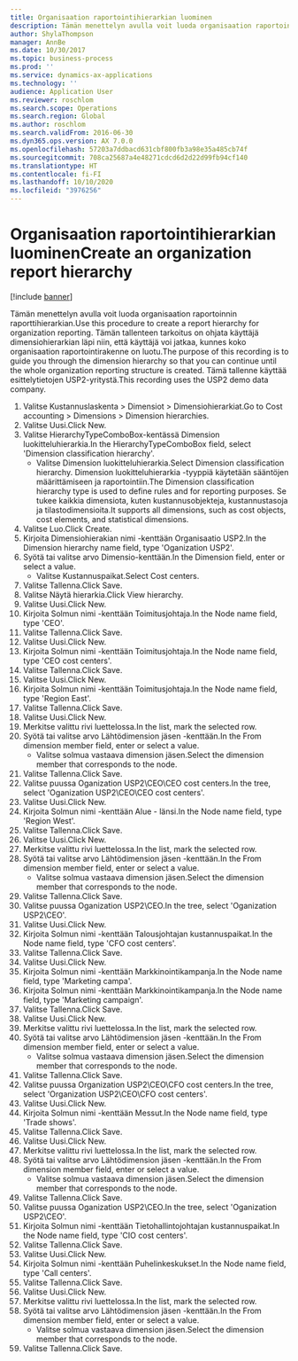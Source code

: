 ```yaml
---
title: Organisaation raportointihierarkian luominen
description: Tämän menettelyn avulla voit luoda organisaation raportoinnin raporttihierarkian.
author: ShylaThompson
manager: AnnBe
ms.date: 10/30/2017
ms.topic: business-process
ms.prod: ''
ms.service: dynamics-ax-applications
ms.technology: ''
audience: Application User
ms.reviewer: roschlom
ms.search.scope: Operations
ms.search.region: Global
ms.author: roschlom
ms.search.validFrom: 2016-06-30
ms.dyn365.ops.version: AX 7.0.0
ms.openlocfilehash: 57203a7ddbacd631cbf800fb3a98e35a485cb74f
ms.sourcegitcommit: 708ca25687a4e48271cdcd6d2d22d99fb94cf140
ms.translationtype: HT
ms.contentlocale: fi-FI
ms.lasthandoff: 10/10/2020
ms.locfileid: "3976256"
---
```

# <a name="create-an-organization-report-hierarchy"></a><span data-ttu-id="33d96-103">Organisaation raportointihierarkian luominen</span><span class="sxs-lookup"><span data-stu-id="33d96-103">Create an organization report hierarchy</span></span>

[!include [banner](../../includes/banner.md)]

<span data-ttu-id="33d96-104">Tämän menettelyn avulla voit luoda organisaation raportoinnin raporttihierarkian.</span><span class="sxs-lookup"><span data-stu-id="33d96-104">Use this procedure to create a report hierarchy for organization reporting.</span></span> <span data-ttu-id="33d96-105">Tämän tallenteen tarkoitus on ohjata käyttäjä dimensiohierarkian läpi niin, että käyttäjä voi jatkaa, kunnes koko organisaation raportointirakenne on luotu.</span><span class="sxs-lookup"><span data-stu-id="33d96-105">The purpose of this recording is to guide you through the dimension hierarchy so that you can continue until the whole organization reporting structure is created.</span></span> <span data-ttu-id="33d96-106">Tämä tallenne käyttää esittelytietojen USP2-yritystä.</span><span class="sxs-lookup"><span data-stu-id="33d96-106">This recording uses the USP2 demo data company.</span></span>

1. <span data-ttu-id="33d96-107">Valitse Kustannuslaskenta > Dimensiot > Dimensiohierarkiat.</span><span class="sxs-lookup"><span data-stu-id="33d96-107">Go to Cost accounting > Dimensions > Dimension hierarchies.</span></span>
2. <span data-ttu-id="33d96-108">Valitse Uusi.</span><span class="sxs-lookup"><span data-stu-id="33d96-108">Click New.</span></span>
3. <span data-ttu-id="33d96-109">Valitse HierarchyTypeComboBox-kentässä Dimension luokitteluhierarkia.</span><span class="sxs-lookup"><span data-stu-id="33d96-109">In the HierarchyTypeComboBox field, select 'Dimension classification hierarchy'.</span></span>
    * <span data-ttu-id="33d96-110">Valitse Dimension luokitteluhierarkia.</span><span class="sxs-lookup"><span data-stu-id="33d96-110">Select Dimension classification hierarchy.</span></span> <span data-ttu-id="33d96-111">Dimension luokitteluhierarkia -tyyppiä käytetään sääntöjen määrittämiseen ja raportointiin.</span><span class="sxs-lookup"><span data-stu-id="33d96-111">The Dimension classification hierarchy type is used to define rules and for reporting purposes.</span></span> <span data-ttu-id="33d96-112">Se tukee kaikkia dimensiota, kuten kustannusobjekteja, kustannustasoja ja tilastodimensioita.</span><span class="sxs-lookup"><span data-stu-id="33d96-112">It supports all dimensions, such as cost objects, cost elements, and statistical dimensions.</span></span>  
4. <span data-ttu-id="33d96-113">Valitse Luo.</span><span class="sxs-lookup"><span data-stu-id="33d96-113">Click Create.</span></span>
5. <span data-ttu-id="33d96-114">Kirjoita Dimensiohierakian nimi -kenttään Organisaatio USP2.</span><span class="sxs-lookup"><span data-stu-id="33d96-114">In the Dimension hierarchy name field, type 'Oganization USP2'.</span></span>
6. <span data-ttu-id="33d96-115">Syötä tai valitse arvo Dimensio-kenttään.</span><span class="sxs-lookup"><span data-stu-id="33d96-115">In the Dimension field, enter or select a value.</span></span>
    * <span data-ttu-id="33d96-116">Valitse Kustannuspaikat.</span><span class="sxs-lookup"><span data-stu-id="33d96-116">Select Cost centers.</span></span>  
7. <span data-ttu-id="33d96-117">Valitse Tallenna.</span><span class="sxs-lookup"><span data-stu-id="33d96-117">Click Save.</span></span>
8. <span data-ttu-id="33d96-118">Valitse Näytä hierarkia.</span><span class="sxs-lookup"><span data-stu-id="33d96-118">Click View hierarchy.</span></span>
9. <span data-ttu-id="33d96-119">Valitse Uusi.</span><span class="sxs-lookup"><span data-stu-id="33d96-119">Click New.</span></span>
10. <span data-ttu-id="33d96-120">Kirjoita Solmun nimi -kenttään Toimitusjohtaja.</span><span class="sxs-lookup"><span data-stu-id="33d96-120">In the Node name field, type 'CEO'.</span></span>
11. <span data-ttu-id="33d96-121">Valitse Tallenna.</span><span class="sxs-lookup"><span data-stu-id="33d96-121">Click Save.</span></span>
12. <span data-ttu-id="33d96-122">Valitse Uusi.</span><span class="sxs-lookup"><span data-stu-id="33d96-122">Click New.</span></span>
13. <span data-ttu-id="33d96-123">Kirjoita Solmun nimi -kenttään Toimitusjohtaja.</span><span class="sxs-lookup"><span data-stu-id="33d96-123">In the Node name field, type 'CEO cost centers'.</span></span>
14. <span data-ttu-id="33d96-124">Valitse Tallenna.</span><span class="sxs-lookup"><span data-stu-id="33d96-124">Click Save.</span></span>
15. <span data-ttu-id="33d96-125">Valitse Uusi.</span><span class="sxs-lookup"><span data-stu-id="33d96-125">Click New.</span></span>
16. <span data-ttu-id="33d96-126">Kirjoita Solmun nimi -kenttään Toimitusjohtaja.</span><span class="sxs-lookup"><span data-stu-id="33d96-126">In the Node name field, type 'Region East'.</span></span>
17. <span data-ttu-id="33d96-127">Valitse Tallenna.</span><span class="sxs-lookup"><span data-stu-id="33d96-127">Click Save.</span></span>
18. <span data-ttu-id="33d96-128">Valitse Uusi.</span><span class="sxs-lookup"><span data-stu-id="33d96-128">Click New.</span></span>
19. <span data-ttu-id="33d96-129">Merkitse valittu rivi luettelossa.</span><span class="sxs-lookup"><span data-stu-id="33d96-129">In the list, mark the selected row.</span></span>
20. <span data-ttu-id="33d96-130">Syötä tai valitse arvo Lähtödimension jäsen -kenttään.</span><span class="sxs-lookup"><span data-stu-id="33d96-130">In the From dimension member field, enter or select a value.</span></span>
    * <span data-ttu-id="33d96-131">Valitse solmua vastaava dimension jäsen.</span><span class="sxs-lookup"><span data-stu-id="33d96-131">Select the dimension member that corresponds to the node.</span></span>  
21. <span data-ttu-id="33d96-132">Valitse Tallenna.</span><span class="sxs-lookup"><span data-stu-id="33d96-132">Click Save.</span></span>
22. <span data-ttu-id="33d96-133">Valitse puussa Oganization USP2\CEO\CEO cost centers.</span><span class="sxs-lookup"><span data-stu-id="33d96-133">In the tree, select 'Oganization USP2\CEO\CEO cost centers'.</span></span>
23. <span data-ttu-id="33d96-134">Valitse Uusi.</span><span class="sxs-lookup"><span data-stu-id="33d96-134">Click New.</span></span>
24. <span data-ttu-id="33d96-135">Kirjoita Solmun nimi -kenttään Alue - länsi.</span><span class="sxs-lookup"><span data-stu-id="33d96-135">In the Node name field, type 'Region West'.</span></span>
25. <span data-ttu-id="33d96-136">Valitse Tallenna.</span><span class="sxs-lookup"><span data-stu-id="33d96-136">Click Save.</span></span>
26. <span data-ttu-id="33d96-137">Valitse Uusi.</span><span class="sxs-lookup"><span data-stu-id="33d96-137">Click New.</span></span>
27. <span data-ttu-id="33d96-138">Merkitse valittu rivi luettelossa.</span><span class="sxs-lookup"><span data-stu-id="33d96-138">In the list, mark the selected row.</span></span>
28. <span data-ttu-id="33d96-139">Syötä tai valitse arvo Lähtödimension jäsen -kenttään.</span><span class="sxs-lookup"><span data-stu-id="33d96-139">In the From dimension member field, enter or select a value.</span></span>
    * <span data-ttu-id="33d96-140">Valitse solmua vastaava dimension jäsen.</span><span class="sxs-lookup"><span data-stu-id="33d96-140">Select the dimension member that corresponds to the node.</span></span>  
29. <span data-ttu-id="33d96-141">Valitse Tallenna.</span><span class="sxs-lookup"><span data-stu-id="33d96-141">Click Save.</span></span>
30. <span data-ttu-id="33d96-142">Valitse puussa Oganization USP2\CEO.</span><span class="sxs-lookup"><span data-stu-id="33d96-142">In the tree, select 'Oganization USP2\CEO'.</span></span>
31. <span data-ttu-id="33d96-143">Valitse Uusi.</span><span class="sxs-lookup"><span data-stu-id="33d96-143">Click New.</span></span>
32. <span data-ttu-id="33d96-144">Kirjoita Solmun nimi -kenttään Talousjohtajan kustannuspaikat.</span><span class="sxs-lookup"><span data-stu-id="33d96-144">In the Node name field, type 'CFO cost centers'.</span></span>
33. <span data-ttu-id="33d96-145">Valitse Tallenna.</span><span class="sxs-lookup"><span data-stu-id="33d96-145">Click Save.</span></span>
34. <span data-ttu-id="33d96-146">Valitse Uusi.</span><span class="sxs-lookup"><span data-stu-id="33d96-146">Click New.</span></span>
35. <span data-ttu-id="33d96-147">Kirjoita Solmun nimi -kenttään Markkinointikampanja.</span><span class="sxs-lookup"><span data-stu-id="33d96-147">In the Node name field, type 'Marketing campa'.</span></span>
36. <span data-ttu-id="33d96-148">Kirjoita Solmun nimi -kenttään Markkinointikampanja.</span><span class="sxs-lookup"><span data-stu-id="33d96-148">In the Node name field, type 'Marketing campaign'.</span></span>
37. <span data-ttu-id="33d96-149">Valitse Tallenna.</span><span class="sxs-lookup"><span data-stu-id="33d96-149">Click Save.</span></span>
38. <span data-ttu-id="33d96-150">Valitse Uusi.</span><span class="sxs-lookup"><span data-stu-id="33d96-150">Click New.</span></span>
39. <span data-ttu-id="33d96-151">Merkitse valittu rivi luettelossa.</span><span class="sxs-lookup"><span data-stu-id="33d96-151">In the list, mark the selected row.</span></span>
40. <span data-ttu-id="33d96-152">Syötä tai valitse arvo Lähtödimension jäsen -kenttään.</span><span class="sxs-lookup"><span data-stu-id="33d96-152">In the From dimension member field, enter or select a value.</span></span>
    * <span data-ttu-id="33d96-153">Valitse solmua vastaava dimension jäsen.</span><span class="sxs-lookup"><span data-stu-id="33d96-153">Select the dimension member that corresponds to the node.</span></span>  
41. <span data-ttu-id="33d96-154">Valitse Tallenna.</span><span class="sxs-lookup"><span data-stu-id="33d96-154">Click Save.</span></span>
42. <span data-ttu-id="33d96-155">Valitse puussa Organization USP2\CEO\CFO cost centers.</span><span class="sxs-lookup"><span data-stu-id="33d96-155">In the tree, select 'Organization USP2\CEO\CFO cost centers'.</span></span>
43. <span data-ttu-id="33d96-156">Valitse Uusi.</span><span class="sxs-lookup"><span data-stu-id="33d96-156">Click New.</span></span>
44. <span data-ttu-id="33d96-157">Kirjoita Solmun nimi -kenttään Messut.</span><span class="sxs-lookup"><span data-stu-id="33d96-157">In the Node name field, type 'Trade shows'.</span></span>
45. <span data-ttu-id="33d96-158">Valitse Tallenna.</span><span class="sxs-lookup"><span data-stu-id="33d96-158">Click Save.</span></span>
46. <span data-ttu-id="33d96-159">Valitse Uusi.</span><span class="sxs-lookup"><span data-stu-id="33d96-159">Click New.</span></span>
47. <span data-ttu-id="33d96-160">Merkitse valittu rivi luettelossa.</span><span class="sxs-lookup"><span data-stu-id="33d96-160">In the list, mark the selected row.</span></span>
48. <span data-ttu-id="33d96-161">Syötä tai valitse arvo Lähtödimension jäsen -kenttään.</span><span class="sxs-lookup"><span data-stu-id="33d96-161">In the From dimension member field, enter or select a value.</span></span>
    * <span data-ttu-id="33d96-162">Valitse solmua vastaava dimension jäsen.</span><span class="sxs-lookup"><span data-stu-id="33d96-162">Select the dimension member that corresponds to the node.</span></span>  
49. <span data-ttu-id="33d96-163">Valitse Tallenna.</span><span class="sxs-lookup"><span data-stu-id="33d96-163">Click Save.</span></span>
50. <span data-ttu-id="33d96-164">Valitse puussa Oganization USP2\CEO.</span><span class="sxs-lookup"><span data-stu-id="33d96-164">In the tree, select 'Oganization USP2\CEO'.</span></span>
51. <span data-ttu-id="33d96-165">Kirjoita Solmun nimi -kenttään Tietohallintojohtajan kustannuspaikat.</span><span class="sxs-lookup"><span data-stu-id="33d96-165">In the Node name field, type 'CIO cost centers'.</span></span>
52. <span data-ttu-id="33d96-166">Valitse Tallenna.</span><span class="sxs-lookup"><span data-stu-id="33d96-166">Click Save.</span></span>
53. <span data-ttu-id="33d96-167">Valitse Uusi.</span><span class="sxs-lookup"><span data-stu-id="33d96-167">Click New.</span></span>
54. <span data-ttu-id="33d96-168">Kirjoita Solmun nimi -kenttään Puhelinkeskukset.</span><span class="sxs-lookup"><span data-stu-id="33d96-168">In the Node name field, type 'Call centers'.</span></span>
55. <span data-ttu-id="33d96-169">Valitse Tallenna.</span><span class="sxs-lookup"><span data-stu-id="33d96-169">Click Save.</span></span>
56. <span data-ttu-id="33d96-170">Valitse Uusi.</span><span class="sxs-lookup"><span data-stu-id="33d96-170">Click New.</span></span>
57. <span data-ttu-id="33d96-171">Merkitse valittu rivi luettelossa.</span><span class="sxs-lookup"><span data-stu-id="33d96-171">In the list, mark the selected row.</span></span>
58. <span data-ttu-id="33d96-172">Syötä tai valitse arvo Lähtödimension jäsen -kenttään.</span><span class="sxs-lookup"><span data-stu-id="33d96-172">In the From dimension member field, enter or select a value.</span></span>
    * <span data-ttu-id="33d96-173">Valitse solmua vastaava dimension jäsen.</span><span class="sxs-lookup"><span data-stu-id="33d96-173">Select the dimension member that corresponds to the node.</span></span>  
59. <span data-ttu-id="33d96-174">Valitse Tallenna.</span><span class="sxs-lookup"><span data-stu-id="33d96-174">Click Save.</span></span>

